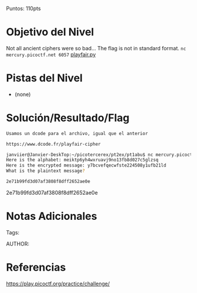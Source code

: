 Puntos: 110pts
# Objetivo del Nivel

Not all ancient ciphers were so bad... The flag is not in standard format. `nc mercury.picoctf.net 6057` [playfair.py](https://mercury.picoctf.net/static/a48f79c95043804d1f43d5bfbffd324a/playfair.py)
# Pistas del Nivel
-  (none)
# Solución/Resultado/Flag

```bash
Usamos un dcode para el archivo, igual que el anterior

https://www.dcode.fr/playfair-cipher

janviier@Janvier-DeskTop:~/picotercerex/pt2ex/pt1abu$ nc mercury.picoctf.net 6057
Here is the alphabet: meiktp6yh4wxruavj9no13fb8d027c5glzsq
Here is the encrypted message: y7bcvefqecwfste224508y1ufb21ld
What is the plaintext message?

```

```bash
2e71b99fd3d07af3808f8dff2652ae0e
```

2e71b99fd3d07af3808f8dff2652ae0e
# Notas Adicionales

Tags:

AUTHOR:
# Referencias

https://play.picoctf.org/practice/challenge/